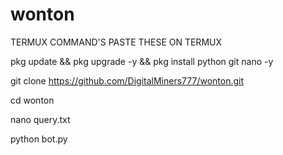 # wonton

TERMUX COMMAND'S PASTE THESE ON TERMUX

pkg update && pkg upgrade -y && pkg install python git nano -y

git clone https://github.com/DigitalMiners777/wonton.git

cd wonton

nano query.txt

python bot.py
